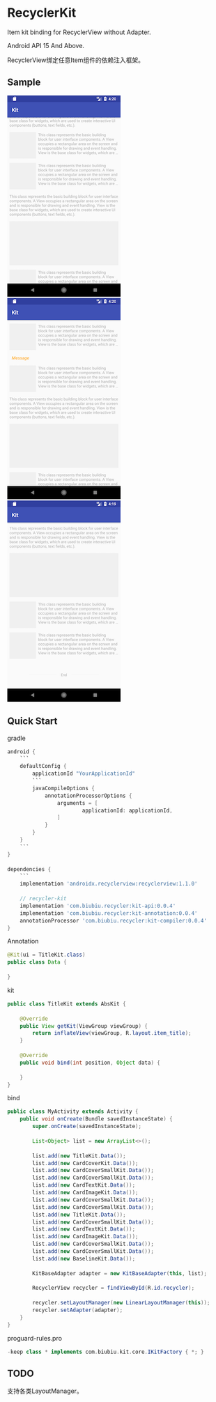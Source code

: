 # RecyclerKit

Item kit binding for RecyclerView without Adapter.

Android API 15 And Above.

RecyclerView绑定任意Item组件的依赖注入框架。

 
Sample
-----
 
 ![screenshots](./img/003.png)
 ![screenshots](./img/002.png)
 ![screenshots](./img/001.png)

Quick Start
-----
gradle
```groovy
android {
    ```
    defaultConfig {
        applicationId "YourApplicationId"
        ```
        javaCompileOptions {
            annotationProcessorOptions {
                arguments = [
                        applicationId: applicationId,
                ]
            }
        }
    }
    ```
}

dependencies {
    ```
    implementation 'androidx.recyclerview:recyclerview:1.1.0'
    
    // recycler-kit
    implementation 'com.biubiu.recycler:kit-api:0.0.4'
    implementation 'com.biubiu.recycler:kit-annotation:0.0.4'
    annotationProcessor 'com.biubiu.recycler:kit-compiler:0.0.4'
}
```

Annotation
```java
@Kit(ui = TitleKit.class)
public class Data {
    
}
```

kit
```java
public class TitleKit extends AbsKit {
    
    @Override
    public View getKit(ViewGroup viewGroup) {
        return inflateView(viewGroup, R.layout.item_title);
    }
    
    @Override
    public void bind(int position, Object data) {
        
    }
}

``` 

bind
```java
public class MyActivity extends Activity {
    public void onCreate(Bundle savedInstanceState) {
        super.onCreate(savedInstanceState);
        
        List<Object> list = new ArrayList<>();
        
        list.add(new TitleKit.Data());
        list.add(new CardCoverKit.Data());
        list.add(new CardCoverSmallKit.Data());
        list.add(new CardCoverSmallKit.Data());
        list.add(new CardTextKit.Data());
        list.add(new CardImageKit.Data());
        list.add(new CardCoverSmallKit.Data());
        list.add(new CardCoverSmallKit.Data());
        list.add(new TitleKit.Data());
        list.add(new CardCoverSmallKit.Data());
        list.add(new CardTextKit.Data());
        list.add(new CardImageKit.Data());
        list.add(new CardCoverSmallKit.Data());
        list.add(new CardCoverSmallKit.Data());
        list.add(new BaselineKit.Data());
        
        KitBaseAdapter adapter = new KitBaseAdapter(this, list);
        
        RecyclerView recycler = findViewById(R.id.recycler);
        
        recycler.setLayoutManager(new LinearLayoutManager(this));
        recycler.setAdapter(adapter);
    }
}
 ```
 proguard-rules.pro
 ```groovy
-keep class * implements com.biubiu.kit.core.IKitFactory { *; }
```

## TODO
支持各类LayoutManager。
